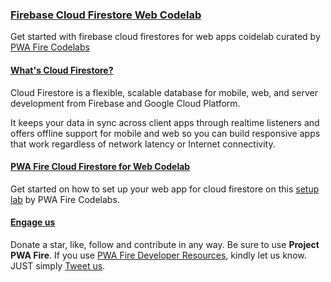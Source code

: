 ### [Firebase Cloud Firestore Web Codelab](https://pwafire.org/developer/codelabs/firestore-for-web)
Get started with firebase cloud firestores for web apps coidelab curated by [PWA Fire Codelabs](https://pwafire.org/developer/codelabs/)

#### [What's Cloud Firestore?](https://firebase.google.com/docs/firestore/)
Cloud Firestore is a flexible, scalable database for mobile, web, and server development
from Firebase and Google Cloud Platform.

It keeps your data in sync across client apps through realtime listeners and offers offline
support for mobile and web so you can build responsive apps that work regardless of network
latency or Internet connectivity. 

#### [PWA Fire Cloud Firestore for Web Codelab](https://pwafire.org/developer/codelabs/firestore-web)
Get started on how to set up your web app for cloud firestore on this [setup lab](https://github.com/mayeedwin/firestore/tree/master/docs) by PWA Fire Codelabs.

#### [Engage us](https://twitter.com/pwafire)
Donate a star, like, follow and contribute in any way. Be sure to use **Project PWA Fire**. If you use [PWA Fire Developer Resources](https://pwafire.org/developer), kindly let us know. JUST simply [Tweet us](https://twitter.com/pwafire).
